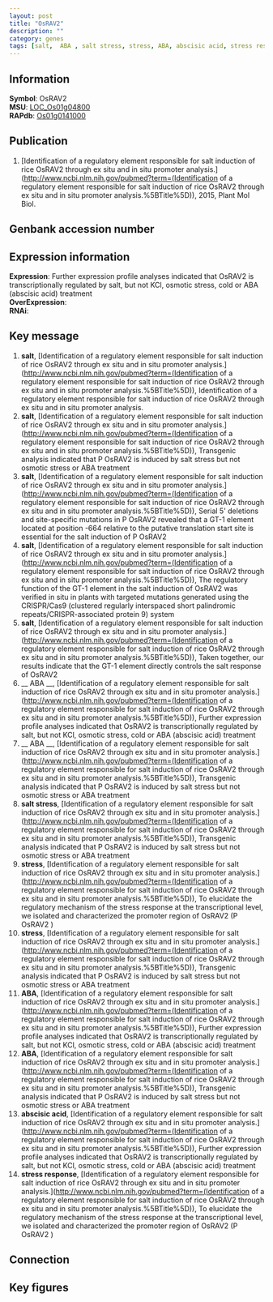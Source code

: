 ```yaml
---
layout: post
title: "OsRAV2"
description: ""
category: genes
tags: [salt,  ABA , salt stress, stress, ABA, abscisic acid, stress response, Gene]
---
```


## Information
__Symbol__: OsRAV2  
__MSU__: [LOC_Os01g04800](http://rice.plantbiology.msu.edu/cgi-bin/ORF_infopage.cgi?orf=LOC_Os01g04800)  
__RAPdb__: [Os01g0141000](http://rapdb.dna.affrc.go.jp/viewer/gbrowse_details/irgsp1?name=Os01g0141000)  

## Publication
1. [Identification of a regulatory element responsible for salt induction of rice OsRAV2 through ex situ and in situ promoter analysis.](http://www.ncbi.nlm.nih.gov/pubmed?term=(Identification of a regulatory element responsible for salt induction of rice OsRAV2 through ex situ and in situ promoter analysis.%5BTitle%5D)), 2015, Plant Mol Biol.

## Genbank accession number

## Expression information
__Expression__: Further expression profile analyses indicated that OsRAV2 is transcriptionally regulated by salt, but not KCl, osmotic stress, cold or ABA (abscisic acid) treatment  
__OverExpression__:  
__RNAi__:  

## Key message
1. __salt__, [Identification of a regulatory element responsible for salt induction of rice OsRAV2 through ex situ and in situ promoter analysis.](http://www.ncbi.nlm.nih.gov/pubmed?term=(Identification of a regulatory element responsible for salt induction of rice OsRAV2 through ex situ and in situ promoter analysis.%5BTitle%5D)), Identification of a regulatory element responsible for salt induction of rice OsRAV2 through ex situ and in situ promoter analysis.
2. __salt__, [Identification of a regulatory element responsible for salt induction of rice OsRAV2 through ex situ and in situ promoter analysis.](http://www.ncbi.nlm.nih.gov/pubmed?term=(Identification of a regulatory element responsible for salt induction of rice OsRAV2 through ex situ and in situ promoter analysis.%5BTitle%5D)),  Transgenic analysis indicated that P OsRAV2 is induced by salt stress but not osmotic stress or ABA treatment
3. __salt__, [Identification of a regulatory element responsible for salt induction of rice OsRAV2 through ex situ and in situ promoter analysis.](http://www.ncbi.nlm.nih.gov/pubmed?term=(Identification of a regulatory element responsible for salt induction of rice OsRAV2 through ex situ and in situ promoter analysis.%5BTitle%5D)),  Serial 5' deletions and site-specific mutations in P OsRAV2 revealed that a GT-1 element located at position -664 relative to the putative translation start site is essential for the salt induction of P OsRAV2 
4. __salt__, [Identification of a regulatory element responsible for salt induction of rice OsRAV2 through ex situ and in situ promoter analysis.](http://www.ncbi.nlm.nih.gov/pubmed?term=(Identification of a regulatory element responsible for salt induction of rice OsRAV2 through ex situ and in situ promoter analysis.%5BTitle%5D)),  The regulatory function of the GT-1 element in the salt induction of OsRAV2 was verified in situ in plants with targeted mutations generated using the CRISPR/Cas9 (clustered regularly interspaced short palindromic repeats/CRISPR-associated protein 9) system
5. __salt__, [Identification of a regulatory element responsible for salt induction of rice OsRAV2 through ex situ and in situ promoter analysis.](http://www.ncbi.nlm.nih.gov/pubmed?term=(Identification of a regulatory element responsible for salt induction of rice OsRAV2 through ex situ and in situ promoter analysis.%5BTitle%5D)),  Taken together, our results indicate that the GT-1 element directly controls the salt response of OsRAV2
6. __ ABA __, [Identification of a regulatory element responsible for salt induction of rice OsRAV2 through ex situ and in situ promoter analysis.](http://www.ncbi.nlm.nih.gov/pubmed?term=(Identification of a regulatory element responsible for salt induction of rice OsRAV2 through ex situ and in situ promoter analysis.%5BTitle%5D)),  Further expression profile analyses indicated that OsRAV2 is transcriptionally regulated by salt, but not KCl, osmotic stress, cold or ABA (abscisic acid) treatment
7. __ ABA __, [Identification of a regulatory element responsible for salt induction of rice OsRAV2 through ex situ and in situ promoter analysis.](http://www.ncbi.nlm.nih.gov/pubmed?term=(Identification of a regulatory element responsible for salt induction of rice OsRAV2 through ex situ and in situ promoter analysis.%5BTitle%5D)),  Transgenic analysis indicated that P OsRAV2 is induced by salt stress but not osmotic stress or ABA treatment
8. __salt stress__, [Identification of a regulatory element responsible for salt induction of rice OsRAV2 through ex situ and in situ promoter analysis.](http://www.ncbi.nlm.nih.gov/pubmed?term=(Identification of a regulatory element responsible for salt induction of rice OsRAV2 through ex situ and in situ promoter analysis.%5BTitle%5D)),  Transgenic analysis indicated that P OsRAV2 is induced by salt stress but not osmotic stress or ABA treatment
9. __stress__, [Identification of a regulatory element responsible for salt induction of rice OsRAV2 through ex situ and in situ promoter analysis.](http://www.ncbi.nlm.nih.gov/pubmed?term=(Identification of a regulatory element responsible for salt induction of rice OsRAV2 through ex situ and in situ promoter analysis.%5BTitle%5D)),  To elucidate the regulatory mechanism of the stress response at the transcriptional level, we isolated and characterized the promoter region of OsRAV2 (P OsRAV2 )
10. __stress__, [Identification of a regulatory element responsible for salt induction of rice OsRAV2 through ex situ and in situ promoter analysis.](http://www.ncbi.nlm.nih.gov/pubmed?term=(Identification of a regulatory element responsible for salt induction of rice OsRAV2 through ex situ and in situ promoter analysis.%5BTitle%5D)),  Transgenic analysis indicated that P OsRAV2 is induced by salt stress but not osmotic stress or ABA treatment
11. __ABA__, [Identification of a regulatory element responsible for salt induction of rice OsRAV2 through ex situ and in situ promoter analysis.](http://www.ncbi.nlm.nih.gov/pubmed?term=(Identification of a regulatory element responsible for salt induction of rice OsRAV2 through ex situ and in situ promoter analysis.%5BTitle%5D)),  Further expression profile analyses indicated that OsRAV2 is transcriptionally regulated by salt, but not KCl, osmotic stress, cold or ABA (abscisic acid) treatment
12. __ABA__, [Identification of a regulatory element responsible for salt induction of rice OsRAV2 through ex situ and in situ promoter analysis.](http://www.ncbi.nlm.nih.gov/pubmed?term=(Identification of a regulatory element responsible for salt induction of rice OsRAV2 through ex situ and in situ promoter analysis.%5BTitle%5D)),  Transgenic analysis indicated that P OsRAV2 is induced by salt stress but not osmotic stress or ABA treatment
13. __abscisic acid__, [Identification of a regulatory element responsible for salt induction of rice OsRAV2 through ex situ and in situ promoter analysis.](http://www.ncbi.nlm.nih.gov/pubmed?term=(Identification of a regulatory element responsible for salt induction of rice OsRAV2 through ex situ and in situ promoter analysis.%5BTitle%5D)),  Further expression profile analyses indicated that OsRAV2 is transcriptionally regulated by salt, but not KCl, osmotic stress, cold or ABA (abscisic acid) treatment
14. __stress response__, [Identification of a regulatory element responsible for salt induction of rice OsRAV2 through ex situ and in situ promoter analysis.](http://www.ncbi.nlm.nih.gov/pubmed?term=(Identification of a regulatory element responsible for salt induction of rice OsRAV2 through ex situ and in situ promoter analysis.%5BTitle%5D)),  To elucidate the regulatory mechanism of the stress response at the transcriptional level, we isolated and characterized the promoter region of OsRAV2 (P OsRAV2 )

## Connection

## Key figures


